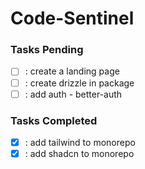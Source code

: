# Code-Sentinel

### Tasks Pending

- [ ] : create a landing page
- [ ] : create drizzle in package
- [ ] : add auth - better-auth

### Tasks Completed

- [x] : add tailwind to monorepo
- [x] : add shadcn to monorepo

